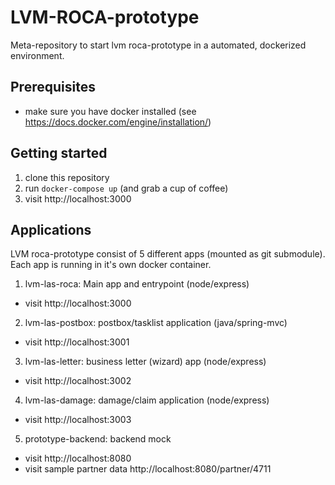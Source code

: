 LVM-ROCA-prototype
==================

Meta-repository to start lvm roca-prototype in a automated, dockerized environment.

Prerequisites
--------------

* make sure you have docker installed (see https://docs.docker.com/engine/installation/)


Getting started
---------------

1. clone this repository
2. run `docker-compose up` (and grab a cup of coffee)
3. visit http://localhost:3000


Applications
------------

LVM roca-prototype consist of 5 different apps (mounted as git submodule). Each app is running in it's own docker container.

1. lvm-las-roca: Main app and entrypoint (node/express)
  * visit http://localhost:3000
2. lvm-las-postbox: postbox/tasklist application (java/spring-mvc)
  * visit http://localhost:3001
3. lvm-las-letter: business letter (wizard) app (node/express)
  * visit http://localhost:3002
4. lvm-las-damage: damage/claim application (node/express)
  * visit http://localhost:3003
5. prototype-backend: backend mock
  * visit http://localhost:8080
  * visit sample partner data http://localhost:8080/partner/4711
